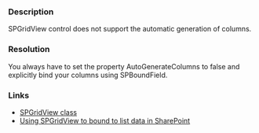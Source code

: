 ﻿---
Title: SPGridView.AutoGenerateColumns in page
FileName: resp516905.html
WriteFileName: resp516905.html
---

###  Description
SPGridView control does not support the automatic generation of columns.

###  Resolution
You always have to set the property AutoGenerateColumns to false and explicitly bind your columns using SPBoundField.

###  Links
- [SPGridView class](https://msdn.microsoft.com/en-us/library/microsoft.sharepoint.webcontrols.spgridview.aspx)
- [Using SPGridView to bound to list data in SharePoint](http://nishantrana.me/2009/03/23/using-spgridview-to-bound-to-list-data-in-sharepoint/)